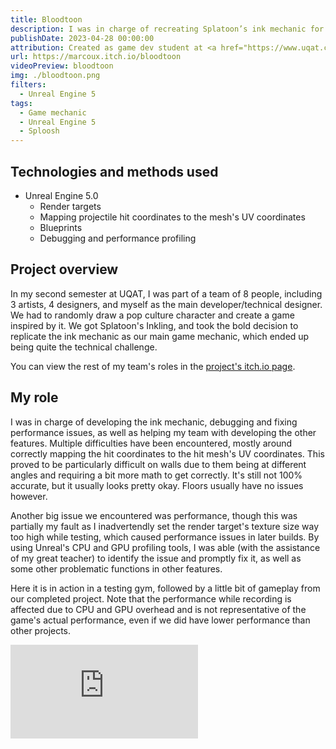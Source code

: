 ```yaml
---
title: Bloodtoon
description: I was in charge of recreating Splatoon’s ink mechanic for a project.
publishDate: 2023-04-28 00:00:00
attribution: Created as game dev student at <a href="https://www.uqat.ca">UQAT</a>
url: https://marcoux.itch.io/bloodtoon
videoPreview: bloodtoon
img: ./bloodtoon.png
filters:
  - Unreal Engine 5
tags:
  - Game mechanic
  - Unreal Engine 5
  - Sploosh
---
```


## Technologies and methods used

- Unreal Engine 5.0
  - Render targets
  - Mapping projectile hit coordinates to the mesh's UV coordinates
  - Blueprints
  - Debugging and performance profiling

## Project overview

In my second semester at UQAT, I was part of a team of 8 people, including 3 artists, 4 designers, and myself as the main developer/technical designer. We had to randomly draw a pop culture character and create a game inspired by it. We got Splatoon's Inkling, and took the bold decision to replicate the ink mechanic as our main game mechanic, which ended up being quite the technical challenge.

You can view the rest of my team's roles in the [project's itch.io page](https://marcoux.itch.io/bloodtoon).

## My role

I was in charge of developing the ink mechanic, debugging and fixing performance issues, as well as helping my team with developing the other features. Multiple difficulties have been encountered, mostly around correctly mapping the hit coordinates to the hit mesh's UV coordinates. This proved to be particularly difficult on walls due to them being at different angles and requiring a bit more math to get correctly. It's still not 100% accurate, but it usually looks pretty okay. Floors usually have no issues however.

Another big issue we encountered was performance, though this was partially my fault as I inadvertendly set the render target's texture size way too high while testing, which caused performance issues in later builds. By using Unreal's CPU and GPU profiling tools, I was able (with the assistance of my great teacher) to identify the issue and promptly fix it, as well as some other problematic functions in other features.

Here it is in action in a testing gym, followed by a little bit of gameplay from our completed project. Note that the performance while recording is affected due to CPU and GPU overhead and is not representative of the game's actual performance, even if we did have lower performance than other projects.

<iframe src="https://www.youtube-nocookie.com/embed/nzv1gIhrnms" title="YouTube video player" frameborder="0" allow="accelerometer; autoplay; clipboard-write; encrypted-media; gyroscope; picture-in-picture; web-share" allowfullscreen></iframe>
